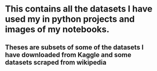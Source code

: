 # This contains all the datasets I have used my in python projects  and images of my notebooks.
 
## Theses are subsets of some of the datasets I have downloaded from Kaggle and some datasets scraped from wikipedia

